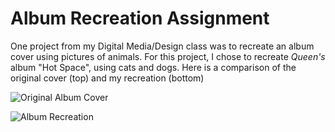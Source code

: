 # Album Recreation Assignment

One project from my Digital Media/Design class was to recreate an album cover using pictures of animals. For this project, I chose to recreate *Queen's* album "Hot Space", using cats and dogs. Here is a comparison of the original cover (top) and my recreation (bottom) 

 ![Original Album Cover](https://arrowarchive.github.io/The-Arrowarchive/images/hotspace.jpg)
 
 ![Album Recreation](https://arrowarchive.github.io/The-Arrowarchive/images/animalalbum.png) 
